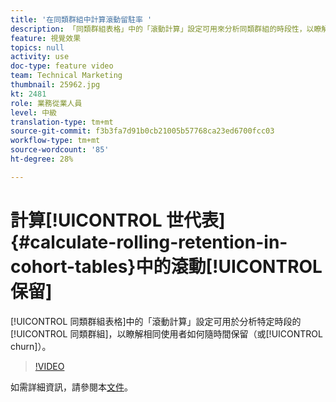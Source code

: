 ```yaml
---
title: '在同類群組中計算滾動留駐率 '
description: 「同類群組表格」中的「滾動計算」設定可用來分析同類群組的時段性，以瞭解相同使用者如何隨時間而保留（或流失）。
feature: 視覺效果
topics: null
activity: use
doc-type: feature video
team: Technical Marketing
thumbnail: 25962.jpg
kt: 2481
role: 業務從業人員
level: 中級
translation-type: tm+mt
source-git-commit: f3b3fa7d91b0cb21005b57768ca23ed6700fcc03
workflow-type: tm+mt
source-wordcount: '85'
ht-degree: 28%

---
```



# 計算[!UICONTROL 世代表] {#calculate-rolling-retention-in-cohort-tables}中的滾動[!UICONTROL 保留]

[!UICONTROL 同類群組表格]中的「滾動計算」設定可用於分析特定時段的[!UICONTROL 同類群組]，以瞭解相同使用者如何隨時間保留（或[!UICONTROL churn]）。

>[!VIDEO](https://video.tv.adobe.com/v/25962/?quality=12)

如需詳細資訊，請參閱本[文件](https://marketing.adobe.com/resources/help/zh_TW/analytics/analysis-workspace/cohort_analysis.html)。
